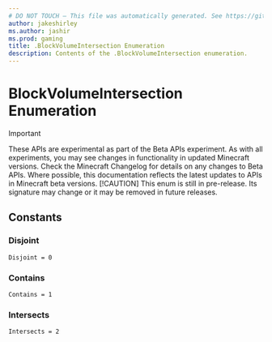 ```yaml
---
# DO NOT TOUCH — This file was automatically generated. See https://github.com/mojang/minecraftapidocsgenerator to modify descriptions, examples, etc.
author: jakeshirley
ms.author: jashir
ms.prod: gaming
title: .BlockVolumeIntersection Enumeration
description: Contents of the .BlockVolumeIntersection enumeration.
---
```

# BlockVolumeIntersection Enumeration
>[!IMPORTANT]
>These APIs are experimental as part of the Beta APIs experiment. As with all experiments, you may see changes in functionality in updated Minecraft versions. Check the Minecraft Changelog for details on any changes to Beta APIs. Where possible, this documentation reflects the latest updates to APIs in Minecraft beta versions.
> [!CAUTION]
> This enum is still in pre-release.  Its signature may change or it may be removed in future releases.

## Constants
### **Disjoint**
`Disjoint = 0`
### **Contains**
`Contains = 1`
### **Intersects**
`Intersects = 2`
